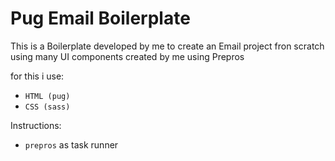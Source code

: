 # Pug Email Boilerplate

This is a Boilerplate developed by me to create an Email project fron scratch using many UI components created by me using Prepros

for this i use:
* ```HTML (pug)```
* ```CSS (sass)```

Instructions: 
* ```prepros``` as task runner


